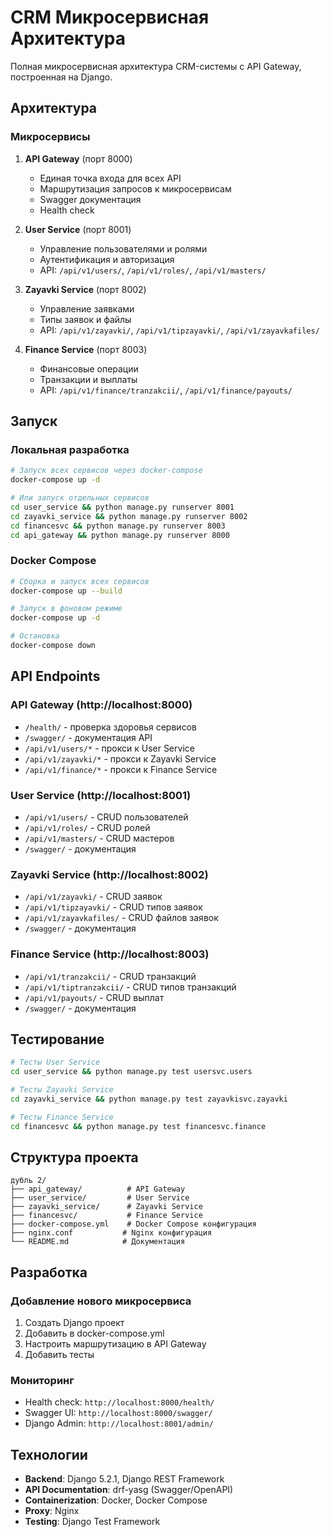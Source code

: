# CRM Микросервисная Архитектура

Полная микросервисная архитектура CRM-системы с API Gateway, построенная на Django.

## Архитектура

### Микросервисы

1. **API Gateway** (порт 8000)
   - Единая точка входа для всех API
   - Маршрутизация запросов к микросервисам
   - Swagger документация
   - Health check

2. **User Service** (порт 8001)
   - Управление пользователями и ролями
   - Аутентификация и авторизация
   - API: `/api/v1/users/`, `/api/v1/roles/`, `/api/v1/masters/`

3. **Zayavki Service** (порт 8002)
   - Управление заявками
   - Типы заявок и файлы
   - API: `/api/v1/zayavki/`, `/api/v1/tipzayavki/`, `/api/v1/zayavkafiles/`

4. **Finance Service** (порт 8003)
   - Финансовые операции
   - Транзакции и выплаты
   - API: `/api/v1/finance/tranzakcii/`, `/api/v1/finance/payouts/`

## Запуск

### Локальная разработка

```bash
# Запуск всех сервисов через docker-compose
docker-compose up -d

# Или запуск отдельных сервисов
cd user_service && python manage.py runserver 8001
cd zayavki_service && python manage.py runserver 8002
cd financesvc && python manage.py runserver 8003
cd api_gateway && python manage.py runserver 8000
```

### Docker Compose

```bash
# Сборка и запуск всех сервисов
docker-compose up --build

# Запуск в фоновом режиме
docker-compose up -d

# Остановка
docker-compose down
```

## API Endpoints

### API Gateway (http://localhost:8000)
- `/health/` - проверка здоровья сервисов
- `/swagger/` - документация API
- `/api/v1/users/*` - прокси к User Service
- `/api/v1/zayavki/*` - прокси к Zayavki Service
- `/api/v1/finance/*` - прокси к Finance Service

### User Service (http://localhost:8001)
- `/api/v1/users/` - CRUD пользователей
- `/api/v1/roles/` - CRUD ролей
- `/api/v1/masters/` - CRUD мастеров
- `/swagger/` - документация

### Zayavki Service (http://localhost:8002)
- `/api/v1/zayavki/` - CRUD заявок
- `/api/v1/tipzayavki/` - CRUD типов заявок
- `/api/v1/zayavkafiles/` - CRUD файлов заявок
- `/swagger/` - документация

### Finance Service (http://localhost:8003)
- `/api/v1/tranzakcii/` - CRUD транзакций
- `/api/v1/tiptranzakcii/` - CRUD типов транзакций
- `/api/v1/payouts/` - CRUD выплат
- `/swagger/` - документация

## Тестирование

```bash
# Тесты User Service
cd user_service && python manage.py test usersvc.users

# Тесты Zayavki Service
cd zayavki_service && python manage.py test zayavkisvc.zayavki

# Тесты Finance Service
cd financesvc && python manage.py test financesvc.finance
```

## Структура проекта

```
дубль 2/
├── api_gateway/          # API Gateway
├── user_service/         # User Service
├── zayavki_service/      # Zayavki Service
├── financesvc/           # Finance Service
├── docker-compose.yml    # Docker Compose конфигурация
├── nginx.conf           # Nginx конфигурация
└── README.md            # Документация
```

## Разработка

### Добавление нового микросервиса

1. Создать Django проект
2. Добавить в docker-compose.yml
3. Настроить маршрутизацию в API Gateway
4. Добавить тесты

### Мониторинг

- Health check: `http://localhost:8000/health/`
- Swagger UI: `http://localhost:8000/swagger/`
- Django Admin: `http://localhost:8001/admin/`

## Технологии

- **Backend**: Django 5.2.1, Django REST Framework
- **API Documentation**: drf-yasg (Swagger/OpenAPI)
- **Containerization**: Docker, Docker Compose
- **Proxy**: Nginx
- **Testing**: Django Test Framework 